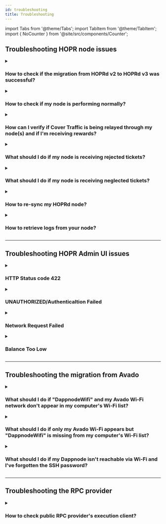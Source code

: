 ```yaml
---
id: troubleshooting
title: Troubleshooting
---
```


import Tabs from '@theme/Tabs';
import TabItem from '@theme/TabItem';
import { NoCounter } from '@site/src/components/Counter';

<NoCounter>

## Troubleshooting HOPR node issues

<details>
<summary> 

### How to check if the migration from HOPRd v2 to HOPRd v3 was successful?
</summary>

1. Connect to your node via the [HOPR Admin UI](./node-management-admin-ui.md#access-the-hopr-admin-ui). If you encounter an error while connecting to your node, first try a hard refresh of the Admin UI (macOS: **Cmd + Shift + R**, Windows: **Ctrl + Shift + R**). If that doesn’t resolve the issue, refer to the [error codes](#troubleshooting-hopr-admin-ui-issues) for further troubleshooting.

2. Ensure you are using the latest versions of both **HOPRd** and the **HOPR Admin UI**. 

    - You can check your current HOPRd node version on the **INFO** page under the **Node** section. To find the latest HOPRd version, visit [this link](./releases.md#hoprd-node-public-releases). 

    - For the HOPR Admin UI version, check the bottom right corner of the interface. The most recent HOPR Admin UI version can be found [here](./releases.md#hopr-admin-ui-public-releases).

3. On the **INFO** page, navigate to the **Network** section:

    - If the Eligible status displays **Yes**, your node has successfully joined the HOPRd network.  
    - If it displays **No**, and your node was recently created, it must reach **100%** sync before becoming eligible.

4. On the **TICKETS** page, ensure that there are no **Neglected** or **Rejected** tickets and that you have already received some **Unredeemed** or **Redeemed** tickets.

</details>

<details>
<summary> 
  
### How to check if my node is performing normally?  
</summary>

1. **Verify successful HOPR Admin UI connection to your node**

    Connect to your node via the [HOPR Admin UI](./node-management-admin-ui.md#access-the-hopr-admin-ui). If you encounter an error while trying to connect to your node, please refer to the [error codes](#troubleshooting-hopr-admin-ui-issues).

2. **Check for latest HOPRd & HOPR Admin UI versions**

    Ensure you are using the latest versions of both **HOPRd** and the **HOPR Admin UI**. 

        - You can check your current HOPRd node version on the **INFO** page under the **Node** section. To find the latest HOPRd version, visit [this link](./releases.md#hoprd-node-public-releases). 

        - For the HOPR Admin UI version, check the bottom right corner of the interface. The most recent HOPR Admin UI version can be found [here](./releases.md#hopr-admin-ui-public-releases).

3. **Check node health**

    1. On the **INFO** page, navigate to the **Network** section:

        - If the Eligible status displays **Yes**, your node has successfully joined the HOPRd network.  
        - If it displays **No**, and your node was recently created, it must reach **100%** sync before becoming eligible.

    2. On the **INFO** page, under the **Network** section, verify that the **Sync process** is at **100%**.

    3. On the **INFO** page, under the **Network** section, verify that no **Faulty RPC** message appears next to the **Provider Address**.

    4. On the **INFO** page, check the **Balances** section and confirm that the **xDai: Node** balance is at least **0.03 xDai**.

    5. On the **INFO** page, scroll to the **Nodes on the network** section and ensure the **Announced** node count exceeds **1061** and the **Connected** node count is above **100**.

4. **Check node configuration**

    On the **Configuration** page, under the **Strategies** section, verify the following:

    - The **!Aggregating** setting is not enabled.
    - The **minimum_redeem_ticket_value** is set between **1 wxHOPR** and **10 wxHOPR**.
    - The **redeem_only_aggregated** setting is set to **false**.

5. **Check your node connectivity quality**

    On the **PEERS** page, ensure that most of your peers have **100%** quality (assuming your node has been running for at least 1 hour).

6. **Verify tickets status**
    
    On the **TICKETS** page, ensure that there are no **Neglected** or **Rejected** tickets.

7. **Verify your node's status on the Network Dashboard**

    Visit [HOPR Network Dashboard](https://network.hoprnet.org/dashboard) and search for your node by entering your **Node address**. If your node appears, it indicates that it is reachable by network nodes.

    :::note
    If one of above mentioned steps doesn't meet requirements, please refer to the topics on this troubleshooting page. If you are still unable to find a solution, feel free to reach out to the Ambassadors via Telegram or Discord channels for further assistance.
    :::
</details>

<details>
<summary> 
  
### How can I verify if Cover Traffic is being relayed through my node(s) and if I'm receiving rewards?
</summary>

1. **Ensure your node is performing normally**

    Ensure your node is functioning correctly by following the steps outlined in the [troubleshooting guide](#how-to-check-if-my-node-is-performing-normally).

2. **Check incoming channels**

    Once connected to your node via the **Admin UI**, navigate to the **CHANNELS: IN** page, ensure you have at least 5 incoming payment channels from the following Cover Traffic nodes:

    ```md
    0xd30f8f6e5865d7ec947e101b1d6a183e9776ba40
    0x5a5bf3d3ce59cd304f198b86c1a78adfadf31f83
    0xa4642c066c1f8927db9d34abab599af784a2cff0
    0xcbe8726c80cc0d7751b9545dd5a4b5b0e53e383d
    0x764d3162a4024c5cba8817446ef563b27aa57598
    ```

3. **Expected rewards calculation**

    With an **APR of 10%**, a node staked at the **maximum cap of 75,000 wxHOPR** should earn approximately **20 wxHOPR per day**. For nodes with a lower stake, you can estimate your expected rewards using the following formula:

    ```
    <Your staking amount> * 10% = <Yearly reward> wxHOPR/year
    <Yearly reward> / 365 = <Daily reward> wxHOPR/day
    ```

    Due to recent changes in ticket pricing and win probability, ticket aggregation has been discontinued. Each winning ticket is now valued at **10 wxHOPR**. If your staking amount is below the maximum cap, you may receive one winning ticket every two days or longer, depending on your staked amount.

    **Note:** These calculations assume optimal node performance and no issues with the RPC provider or other dependencies.

4. **Verify Connectivity to Cover Traffic Nodes**

    To ensure stable connectivity and eligibility for rewards, try pinging each Cover Traffic node individually. If you can successfully ping all of them, it indicates that you have a stable connection to the Cover Traffic nodes. Below are the current addresses of the Cover Traffic nodes:

    #### Cover Traffic node 1 
    ```
    Node address: 0xd30f8f6e5865d7ec947e101b1d6a183e9776ba40
    ```

    #### Cover Traffic node 2
    ```
    Node address: 0x5a5bf3d3ce59cd304f198b86c1a78adfadf31f83
    ```

    #### Cover Traffic node 3 
    ```
    Node address: 0xa4642c066c1f8927db9d34abab599af784a2cff0
    ```

    #### Cover Traffic node 4 
    ```
    Node address: 0xcbe8726c80cc0d7751b9545dd5a4b5b0e53e383d
    ```

    #### Cover Traffic node 5 
    ```
    Node address: 0x764d3162a4024c5cba8817446ef563b27aa57598
    ```

</details>

<details>
<summary> 
  
### What should I do if my node is receiving rejected tickets?
</summary>
If your node is receiving rejected tickets, several issues could be causing this, such as:

- Your node is not properly synced, which may indicate limitations with your RPC provider.
- There may be off-chain issues where the node deems tickets invalid and marks them as rejected.

Follow these steps to troubleshoot the issue:

1. Connect to your node [via the HOPR Admin UI](./node-management-admin-ui.md#access-the-hopr-admin-ui).

2. Navigate to the **Info** page, under the **Network** section, and verify that no **Faulty RPC** message appears next to the **Provider Address**. If a **Faulty RPC** message is displayed, you must change your RPC provider and resync your node. Follow the [guide to resync your node](#how-to-re-sync-my-hoprd-node) for detailed instructions.

3. If no **Faulty RPC** message appears next to the **Provider Address**, navigate to the **Channels: In** page. Close all incoming payment channels by clicking the **Close Incoming Channel** icon next to each channel.

4. Wait several days and monitor whether you receive rejected tickets again. If you do, contact the ambassadors on the Telegram channel or Discord server for assistance.
</details>

<details>
<summary> 
  
### What should I do if my node is receiving neglected tickets? 
</summary>
There might be several causes on why your node received neglected tickets:

- Tickets are marked as neglected when you close an incoming payment channel with unredeemed value. Since the tickets were not redeemed during the closure, they will be labeled as neglected tickets. This typically occurs when your node experiences issues, such as rejected tickets. To prevent continuous loss of rewards, it’s important to address the underlying issue.

- When a payment channel is closed and the node's strategy value for **minimum_redeem_ticket_value** is set higher than the value of the channel’s individual tickets, those tickets will be marked as neglected. This happens because the ticket value does not meet the minimum threshold specified by the strategy. In this case, you need to customize your node strategies by following this [guide](./manage-node-configuration.md#create-and-apply-configuration-file-to-your-node).
</details>


<details>
<summary> 
  
### How to re-sync my HOPRd node?
</summary>

:::warning Note
During the re-sync process, **all tickets in your database will be removed**, including any unredeemed tickets. This step is necessary to ensure optimal node performance, but please be aware that **unredeemed tickets will be lost**.
:::

Please select platform to re-sync node:

<Tabs queryString="resync">
<TabItem value="docker" label="Docker">

1. **Stop your node**: follow this [guide](node-operations.md?node_service=docker#stop-the-hoprd-node) to stop your HOPR node.

2. **Backup your node**: ensure you back up your node before proceeding. Refer to this guide for detailed backup instructions follow this [guide](./backup-restore-update.md#backup-your-node-identity).

3. **Delete the necessary files:** On your machine, navigate to the **.hoprd-db-dufour** folder and perform the following steps:

    3.1 Delete the **tbf** file.  

    3.2 Locate the **db** folder and remove **all** files inside it.

4. **Start your node**: once the cleanup is done, start your node again by following this [guide](node-operations.md?node_service=docker#start-the-hoprd-node).

5. (**Optional**) If you want to use the [fast synchronization feature](fast-sync.md#what-is-fast-sync) during the re-sync process, follow the [fast-sync guide](fast-sync.md).

</TabItem>
<TabItem value="docker_compose" label="Docker Compose">

1. Navigate to the **compose** folder and stop the **hoprd** services by running the following command:

    ```md
    COMPOSE_PROFILES=hoprd docker compose down
    ```

2. **Backup your node**: ensure you back up your node before proceeding. Refer to this guide for detailed backup instructions follow this [guide](./backup-restore-update.md#backup-your-node-identity).

3. Within the **compose** directory, go to **hoprd_data**, then **hoprd**, delete the **tbf** file. Then locate the **db** folder. Remove **all** files inside **db** folder.

4. Return to the main **compose** folder and restart the **hoprd** services by running the following command:

    ```md
    COMPOSE_PROFILES=hoprd docker compose up -d
    ```

5. (**Optional**) If you want to use the [fast synchronization feature](fast-sync.md#what-is-fast-sync) during the re-sync process, follow the [fast-sync guide](fast-sync.md).

</TabItem>
<TabItem value="dappnode" label="Dappnode">

1. **Connect to your DAppNode dashboard**.

2. **Backup your node identity**: Before proceeding with the re-sync process, ensure you back up your node identity by follwing this [guide](backup-restore-update.md#backup-your-node-identity).

3. **Remove the volume for the HOPR package**: Go to the [Info tab](http://my.dappnode/packages/my/hopr.public.dappnode.eth/info). Under the **All volumes** section, locate the volume size and click the **trash can** icon to remove the package volume. This will delete the package storage, including all databases.

4. **Restore your node identity**: Follow this guide to [restore your node identity](backup-restore-update.md#restore-your-node-identity).

5. (**Optional**) If you want to use the [fast synchronization feature](fast-sync.md#what-is-fast-sync) during the re-sync process, follow the [fast-sync guide](fast-sync.md).

6. **Verify the restore process**: Go to the [Logs tab](http://my.dappnode/packages/my/hopr.public.dappnode.eth/logs). In the logs, you should see syncing process lines, indicating the restore was successful and the re-sync process is underway. Wait for the node to fully sync to 100%.

    Example log:

    ```md
    2025-01-14T14:11:51.005595Z  INFO ThreadId(04) chain_indexer::block: Sync progress to last known head indexer="rpc" progress=97.97430830039525 block=38036660 head=38038341
    ```
</TabItem>
</Tabs>
</details>

<details>
<summary> 
  
### How to retrieve logs from your node?
</summary>

<Tabs queryString="retrieve-logs">
<TabItem value="docker" label="Docker">

1. Connect to your machine and execute the command `docker ps`. This will provide you with a list of Docker containers you are currently running. Among them, locate the container with the label **europe-west3-docker.pkg.dev/hoprassociation/docker-images/hoprd:stable** and note the **container ID**.

2. Get the logs from the docker container using the following command: `docker logs -t <Your_Container_ID> >> <File_name.log>`. Replace **\<Your_Container_ID\>** with your docker container ID. Replace **\<File_name.log\>** with your container ID and **\<File_name.log\>** with your chosen file name. After executing the command, wait until it finishes writing the logs to the file.

    **Example:**

    ```md
    docker logs -t 4951b2990936 >> logs_from_hopr_node.log
    ```
</TabItem>
<TabItem value="dappnode" label="Dappnode">

1. Connect to your Dappnode dashboard.

2. Go to the [HOPR package logs page](http://my.dappnode/packages/my/hopr.public.dappnode.eth/logs).

3. On the right side, click the **Download all** button to download HOPR node logs.

</TabItem>
</Tabs>
</details>

---

## Troubleshooting HOPR Admin UI issues

<details>
<summary>

### HTTP Status code 422
</summary>

**Error description**: Your RPC provider is either unavailable or malfunctioning. Please switch to a functional RPC provider. If you are using a local RPC provider, please troubleshoot the issue.

**Error message**:

```md
Error fetching: {"name":"APIError","status":422,"statusText":"Unprocessable Entity","description":"HTTP Status code 422"}
```
</details>

<details>
<summary>

### UNAUTHORIZED/Authenticaltion Failed
</summary>

**Error description**: If you provided incorrect security token.

**Error message**:

```md
ERROR
Unable to connect.
Error fetching: {"status":"UNAUTHORIZED","error":"authentication failed"}
```
</details>

<details>
<summary>

### Network Request Failed
</summary>

**Error description**: If HOPR Admin can't connect to your node, please check if the provided API endpoint is correct, or if your node is working.

**Error message**:

```md
ERROR
Unable to connect.
Unknown error: "Network request failed"
```
</details>

<details>
<summary>

### Balance Too Low
</summary>

**Error description**: When your node has just been created, it will not be funded. You can't connect to the unfunded node.

**Error message**:

```md
ERROR
Unable to connect.
Your xDai balance seems to low to operate the node.
Please top up your node.
Address: 0xa6512ad...657730b0313
```
</details>

---

## Troubleshooting the migration from Avado

<details>
<summary>

### What should I do if "DappnodeWifi" and my Avado Wi-Fi network don't appear in my computer's Wi-Fi list?
</summary>

Please select connection method to your Avado device:

<Tabs queryString="connection">
<TabItem value="ssh" label="Connect using SSH">

1. **Find your Avado internal IP address**

    1. To find the internal IP address of your Avado device, first connect to your router. Then follow only the [2nd step in this guide](./port-forwarding.md#how-to-configure-port-forwarding) to identify your router’s gateway IP address.

    2. Log in to your router by entering the router's gateway IP address into your browser's address bar. Since router interfaces vary, search for sections labeled **DHCP Clients**," **Connected Devices**," or **Connected Clients**. Within this section, look for the client named **dappnode** to find its associated IP address.

2. **Connect to your Avado device**

    1. Connect to your Avado device by entering the following command into your terminal/windows powershell:

        ```md
        ssh dappnode@<avado_internal_ip_address>
        ```

        Please replace **\<avado_internal_ip_address>** with your Avado internal IP address.

        **Example:**

        ```md
        ssh dappnode@192.168.5.68
        ```

    2. If this is your first time connecting via SSH, you'll be prompted to confirm the connection to your node. Type **yes** and press enter. Next, you'll be asked to enter a password; the default password is `dappnode.s0`.

        :::note
        On Linux systems, the password entry will not display characters as you type. Ensure you enter the password correctly before pressing enter.
        :::

3. **Finalise migration process**

    1. Once you've logged in, install **kbd** package:

        ```md
        sudo apt-get install -y kbd
        ```

    2. Install the prerequisites using the following command:

        ```md
        sudo wget -O - https://prerequisites.dappnode.io | sudo bash
        ```

    3. Install the dappnode package using the following command:

        ```md
        sudo wget -O - https://installer.dappnode.io | sudo bash
        ```

    4. Once the installation is complete, please restart your Avado device by executing the following command:

        ```md
        sudo reboot
        ```

    5. Please wait 5 minutes, then check if **DappnodeWifi** appears in your computer's Wi-Fi list. The default Wi-Fi password for Dappnode is `dappnode`.
</TabItem>
<TabItem value="peripherals" label="Connect using external monitor and keyboard">

1. **Prerequisites for connection to your Avado device**

    Make sure you have:

    - An external monitor & HDMI cable.
    - External keyboard.

2. **Connect to your Avado device**

    1. Connect your monitor to your Avado device using an HDMI cable.

    2. Connect an external keyboard to your Avado device.

    3. Connect an Ethernet cable to your Avado device.

    4. Power on your monitor and Avado device, and wait for the login screen to appear. Log in using the following default credentials:

        ```bash
        Username: dappnode
        Password: dappnode.s0
        ```

        :::note
        On Linux systems, the password entry will not display characters as you type. Ensure you enter the password correctly before pressing enter.
        :::

3. **Finalise migration process**

    1. Once you've logged in, install **kbd** package:

        ```md
        sudo apt-get install -y kbd
        ```

    2. Install the prerequisites using the following command:

        ```md
        sudo wget -O - https://prerequisites.dappnode.io | sudo bash
        ```

    3. Install the dappnode package using the following command:

        ```md
        sudo wget -O - https://installer.dappnode.io | sudo bash
        ```

    4. Once the installation is complete, please restart your Avado device by executing the following command:

        ```md
        sudo reboot
        ```

    5. Please wait 5 minutes, then check if **DappnodeWifi** appears in your computer's Wi-Fi list. The default Wi-Fi password for Dappnode is `dappnode`.

</TabItem>
</Tabs>

</details>

<details>
<summary>

### What should I do if only my Avado Wi-Fi appears but "DappnodeWifi" is missing from my computer's Wi-Fi list?
</summary>

If the Avado Wi-Fi appears on your computer's Wi-Fi list, it suggests a problem with the USB's boot settings, as the device did not attempt to initiate the installation process. Please select connection method to your Avado device:

<Tabs queryString="connection">
<TabItem value="ssh" label="Connect using SSH">

1. **Prerequisites for connection to your Avado device**

    Make sure you have:

    - Physical access to your Avado device
    - Micro Phillips head screwdriver
    - A bootable USB stick with Dappnode software

2. **Avado disassembly guide: accessing the internal battery**

    1. Remove the power cable and any other cables from your Avado device.

    2. Detach the bottom panel of your Avado using a micro Phillips screwdriver.

    3. Carefully release the RAM module by gently pushing the two clips outward. The module will pop up slightly. Remove the angled module to expose the circular battery located beneath it.

    4. Remove the battery and wait **10 minutes**.

    5. Reinsert the battery and the RAM module into the device, then secure the bottom panel by replacing and tightening the screws.

    5. Re-attach the power supply and ethernet cable.

3. **Finalise migration process**

    1. Power on the Avado device for **2 minutes**.

    2. Turn off Avado device.

    3. Insert the **bootable USB stick containing the Dappnode software** and power the device back on.

    4. Leave the device running for **15 minutes**, then turn it off.

    5. Remove the USB stick and power on the device again.

    6. Wait for **5 minutes** and check if **DappnodeWifi** has appeared in your computer's wifi list. The default Wi-Fi password for Dappnode is `dappnode`.
</TabItem>
<TabItem value="peripherals" label="Connect using external monitor and keyboard">

1. **Prerequisites for connection to your Avado device**

    Make sure you have:

    - An external monitor & HDMI cable.
    - External keyboard.
    - A bootable USB stick with Dappnode software

2. **Connect to your Avado device**

    1. Connect your monitor to your Avado device using an HDMI cable.

    2. Connect an external keyboard to your Avado device.

    3. Connect an Ethernet cable to your Avado device.

    4. Attach the **bootable USB stick containing the Dappnode software** to any Avado USB port.

3. **Finalise migration process**

    1. Power on your monitor and Avado device and start pressing the **Esc** key until you enter the **BIOS**. This should be visible on the monitor you have connected.

    2. Use the arrow keys to navigate to the **Boot** tab.

    3. Under **Boot Option Priorities**, select **Boot Option #** and then change it to your attached USB.

    4. Now, using your arrow keys, navigate to the **Save & Exit** tab and save your settings.

    5. Your device should now restart and begin booting from your attached bootable USB stick with Dappnode software. You can now resume the [initial installation method](./ac-migration-from-legacy.md#finalise-migration-process) but now starting directly from the **3rd step**.
</TabItem>
</Tabs>
</details>

<details>
<summary>

### What should I do if my Dappnode isn't reachable via Wi-Fi and I've forgotten the SSH password?
</summary>

If you've forgotten the SSH password and cannot access your Dappnode, you will need to physically connect to the device and perform a reinstall of the Dappnode software.

1. **Prerequisites for connection to your Avado device**

    Make sure you have:

    - An external monitor & HDMI cable.
    - External keyboard.
    - A bootable USB stick with Dappnode software

2. **Connect to your Avado device**

    1. Connect your monitor to your Avado device using an HDMI cable.

    2. Connect an external keyboard to your Avado device.

    3. Connect an Ethernet cable to your Avado device.

    4. Attach the **bootable USB stick containing the Dappnode software** to any Avado USB port.

3. **Finalise migration process**

    1. Power on your monitor and Avado device and start pressing the **Esc** key until you enter the **BIOS**. This should be visible on the monitor you have connected.

    2. Use the arrow keys to navigate to the **Boot** tab.

    3. Under **Boot Option Priorities**, select **Boot Option #** and then change it to your attached USB.

    4. Now, using your arrow keys, navigate to the **Save & Exit** tab and save your settings.

    5. Your device should now restart and begin booting from your attached bootable USB stick with Dappnode software. You can now resume the [initial installation method](./ac-migration-from-legacy.md#finalise-migration-process) but now starting directly from the **3rd step**.
</details>

---

## Troubleshooting the RPC provider

<details>
<summary> 

### How to check public RPC provider's execution client?
</summary>
To ensure your RPC provider uses the Nethermind execution client:

1. Visit [Etherflow](https://etherflow.quiknode.io) and enter your RPC endpoint.

2. Select **web3_clientVersion** and send the request.

3. Verify that the response indicates the use of the Nethermind execution client.
</details>

</NoCounter>